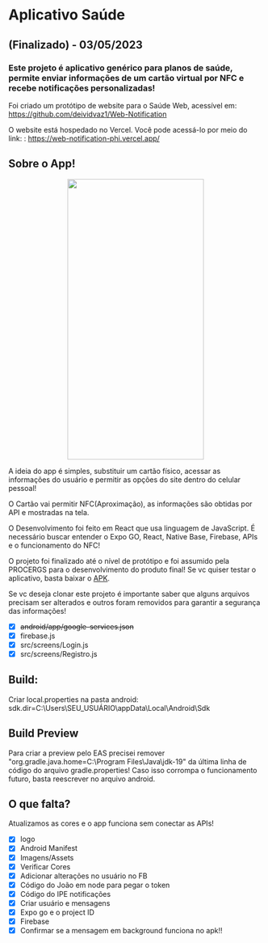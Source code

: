# Aplicativo Saúde
## (Finalizado) - 03/05/2023
### Este projeto é aplicativo genérico para planos de saúde, permite enviar informações de um cartão virtual por NFC e recebe notificações personalizadas!

Foi criado um protótipo de website para o Saúde Web, acessível em:
https://github.com/deividvaz1/Web-Notification

O website está hospedado no Vercel. Você pode acessá-lo por meio do link: : 
https://web-notification-phi.vercel.app/

## Sobre o App!

<div align="center">
<img src="/src/assets/IPE-App.gif" width="270" height="555">
</div>

A ideia do app é simples, substituir um cartão físico, acessar as informações do usuário e  permitir as opções do site dentro do celular pessoal!

O Cartão vai permitir NFC(Aproximação), as informações são obtidas por API e mostradas na tela.

O Desenvolvimento foi feito em React que usa linguagem de JavaScript. É necessário buscar entender o Expo GO, React, Native Base, Firebase, APIs e o funcionamento do NFC!

O projeto foi finalizado até o nível de protótipo e foi assumido pela PROCERGS para o desenvolvimento do produto final! Se vc quiser testar o aplicativo, basta baixar o [APK](/Apk%20Donwload/application-e2c8e862-80e5-4b41-a43e-585c4c562cfd.apk).

Se vc deseja clonar este projeto é importante saber que alguns arquivos precisam ser alterados e outros foram removidos para garantir a segurança das informações!

- [x] ~~android/app/google-services.json~~
- [x] firebase.js
- [x] src/screens/Login.js
- [x] src/screens/Registro.js

## Build: 
Criar local.properties na pasta android:  sdk.dir=C:\\Users\\SEU_USUÁRIO\\appData\\Local\\Android\\Sdk

## Build Preview
Para criar a preview pelo EAS precisei remover "org.gradle.java.home=C:\\Program Files\\Java\\jdk-19" da última linha de código do arquivo gradle.properties!
Caso isso corrompa o funcionamento futuro, basta reescrever no arquivo android.

## O que falta?

Atualizamos as cores e o app funciona sem conectar as APIs!
- [x] logo
- [x] Android Manifest
- [x] Imagens/Assets
- [X] Verificar Cores
- [x] Adicionar alterações no usuário no FB
- [x] Código do João em node para pegar o token
- [x] Código do IPE notificações
- [x] Criar usuário e mensagens
- [x] Expo go e o project ID
- [x] Firebase
- [x] Confirmar se a mensagem em background funciona no apk!!